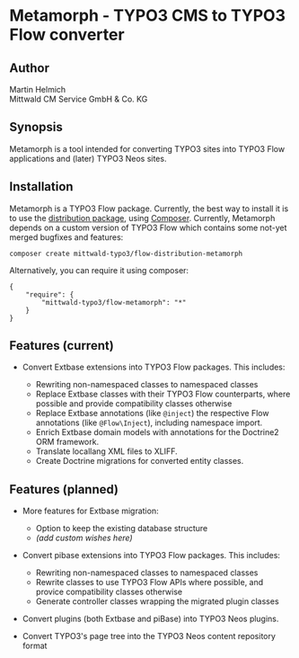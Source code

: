 Metamorph - TYPO3 CMS to TYPO3 Flow converter
=============================================

Author
------

Martin Helmich  
Mittwald CM Service GmbH & Co. KG

Synopsis
--------

Metamorph is a tool intended for converting TYPO3 sites into TYPO3 Flow
applications and (later) TYPO3 Neos sites.

Installation
------------

Metamorph is a TYPO3 Flow package. Currently, the best way to install it is to
use the [distribution package](https://github.com/mittwald/flow-distribution-metamorph),
using [Composer](http://getcomposer.org).
Currently, Metamorph depends on a custom version of TYPO3 Flow which
contains some not-yet merged bugfixes and features:

    composer create mittwald-typo3/flow-distribution-metamorph

Alternatively, you can require it using composer:

    {
        "require": {
            "mittwald-typo3/flow-metamorph": "*"
        }
    }

Features (current)
------------------

- Convert Extbase extensions into TYPO3 Flow packages. This includes:
    
    - Rewriting non-namespaced classes to namespaced classes
    - Replace Extbase classes with their TYPO3 Flow counterparts, where possible
      and provide compatibility classes otherwise
    - Replace Extbase annotations (like `@inject`) the respective Flow annotations
      (like `@Flow\Inject`), including namespace import.
    - Enrich Extbase domain models with annotations for the Doctrine2 ORM
      framework.
    - Translate locallang XML files to XLIFF.
    - Create Doctrine migrations for converted entity classes.

Features (planned)
------------------

- More features for Extbase migration:

    - Option to keep the existing database structure
    - *(add custom wishes here)*

- Convert pibase extensions into TYPO3 Flow packages. This includes:

    - Rewriting non-namespaced classes to namespaced classes
    - Rewrite classes to use TYPO3 Flow APIs where possible, and provice
      compatibility classes otherwise
    - Generate controller classes wrapping the migrated plugin classes

- Convert plugins (both Extbase and piBase) into TYPO3 Neos plugins.

- Convert TYPO3's page tree into the TYPO3 Neos content repository format
